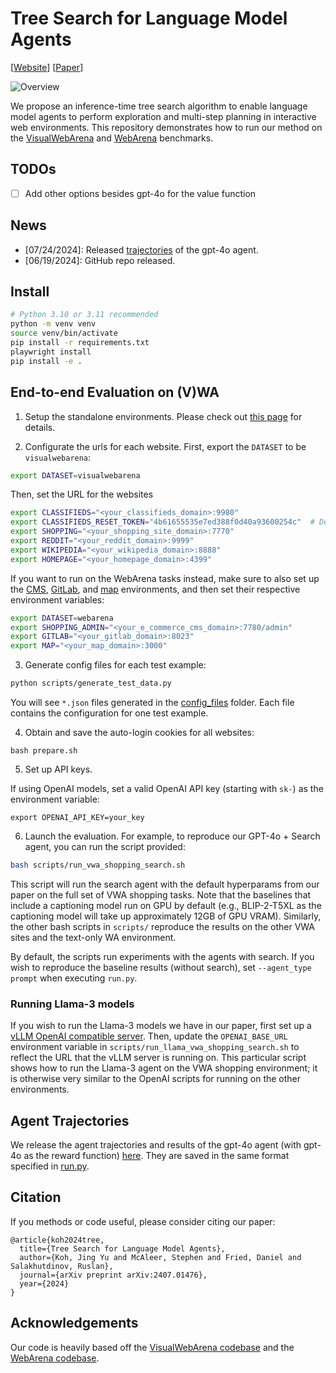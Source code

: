 # Tree Search for Language Model Agents

[<a href="https://jykoh.com/search-agents">Website</a>] 
[<a href="http://arxiv.org/abs/2407.01476">Paper</a>] 

![Overview](media/search_overview.gif)

We propose an inference-time tree search algorithm to enable language model agents to perform exploration and multi-step planning in interactive web environments. This repository demonstrates how to run our method on the [VisualWebArena](https://jykoh.com/vwa) and [WebArena](https://webarena.dev/) benchmarks.

## TODOs
- [ ] Add other options besides gpt-4o for the value function

## News
- [07/24/2024]: Released [trajectories](#agent-trajectories) of the gpt-4o agent.
- [06/19/2024]: GitHub repo released.

## Install
```bash
# Python 3.10 or 3.11 recommended
python -m venv venv
source venv/bin/activate
pip install -r requirements.txt
playwright install
pip install -e .
```

## End-to-end Evaluation on (V)WA
1. Setup the standalone environments.
Please check out [this page](environment_docker/README.md) for details.

2. Configurate the urls for each website.
First, export the `DATASET` to be `visualwebarena`:
```bash
export DATASET=visualwebarena
```
Then, set the URL for the websites

```bash
export CLASSIFIEDS="<your_classifieds_domain>:9980"
export CLASSIFIEDS_RESET_TOKEN="4b61655535e7ed388f0d40a93600254c"  # Default reset token for classifieds site, change if you edited its docker-compose.yml
export SHOPPING="<your_shopping_site_domain>:7770"
export REDDIT="<your_reddit_domain>:9999"
export WIKIPEDIA="<your_wikipedia_domain>:8888"
export HOMEPAGE="<your_homepage_domain>:4399"
```

If you want to run on the WebArena tasks instead, make sure to also set up the [CMS](https://github.com/web-arena-x/webarena/blob/main/environment_docker/README.md#e-commerce-content-management-system-cms), [GitLab](https://github.com/web-arena-x/webarena/blob/main/environment_docker/README.md#gitlab-website), and [map](https://github.com/web-arena-x/webarena/blob/main/environment_docker/README.md#map) environments, and then set their respective environment variables:
```bash
export DATASET=webarena
export SHOPPING_ADMIN="<your_e_commerce_cms_domain>:7780/admin"
export GITLAB="<your_gitlab_domain>:8023"
export MAP="<your_map_domain>:3000"
```

3. Generate config files for each test example:
```bash
python scripts/generate_test_data.py
```
You will see `*.json` files generated in the [config_files](./config_files) folder. Each file contains the configuration for one test example.

4. Obtain and save the auto-login cookies for all websites:
```
bash prepare.sh
```

5. Set up API keys.

If using OpenAI models, set a valid OpenAI API key (starting with `sk-`) as the environment variable:
```
export OPENAI_API_KEY=your_key
```

6. Launch the evaluation. For example, to reproduce our GPT-4o + Search agent, you can run the script provided:

```bash
bash scripts/run_vwa_shopping_search.sh
```

This script will run the search agent with the default hyperparams from our paper on the full set of VWA shopping tasks. Note that the baselines that include a captioning model run on GPU by default (e.g., BLIP-2-T5XL as the captioning model will take up approximately 12GB of GPU VRAM). Similarly, the other bash scripts in `scripts/` reproduce the results on the other VWA sites and the text-only WA environment.

By default, the scripts run experiments with the agents with search. If you wish to reproduce the baseline results (without search), set  `--agent_type  prompt` when executing `run.py`.

### Running Llama-3 models

If you wish to run the Llama-3 models we have in our paper, first set up a [vLLM OpenAI compatible server](https://docs.vllm.ai/en/latest/serving/openai_compatible_server.html). Then, update the `OPENAI_BASE_URL` environment variable in `scripts/run_llama_vwa_shopping_search.sh` to reflect the URL that the vLLM server is running on. This particular script shows how to run the Llama-3 agent on the VWA shopping environment; it is otherwise very similar to the OpenAI scripts for running on the other environments.


## Agent Trajectories

We release the agent trajectories and results of the gpt-4o agent (with gpt-4o as the reward function) [here](https://drive.google.com/file/d/127GqJ19qxpAcWlUKXlr5zBeAIW5Pi_0H/view). They are saved in the same format specified in [run.py](run.py).

## Citation
If you methods or code useful, please consider citing our paper:
```
@article{koh2024tree,
  title={Tree Search for Language Model Agents},
  author={Koh, Jing Yu and McAleer, Stephen and Fried, Daniel and Salakhutdinov, Ruslan},
  journal={arXiv preprint arXiv:2407.01476},
  year={2024}
}
```

## Acknowledgements

Our code is heavily based off the <a href="https://github.com/web-arena-x/visualwebarena" target="_blank">VisualWebArena codebase</a> and the <a href="https://github.com/web-arena-x/webarena" target="_blank">WebArena codebase</a>.
